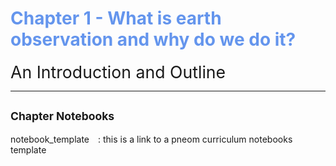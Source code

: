  # <span style="color:cornflowerblue;">Chapter 1 - What is earth observation and why do we do it?</span>

<span style="font-size:20pt">An Introduction and Outline</span>


---

## <span style="font-size:smaller;">Chapter Notebooks</span>

notebook_template  [<i class="fa-solid fa-arrow-circle-right" style="margin-left:10px;color:teal;"></i>](notebooks/notebook-template)
: this is a link to a pneom curriculum notebooks template
